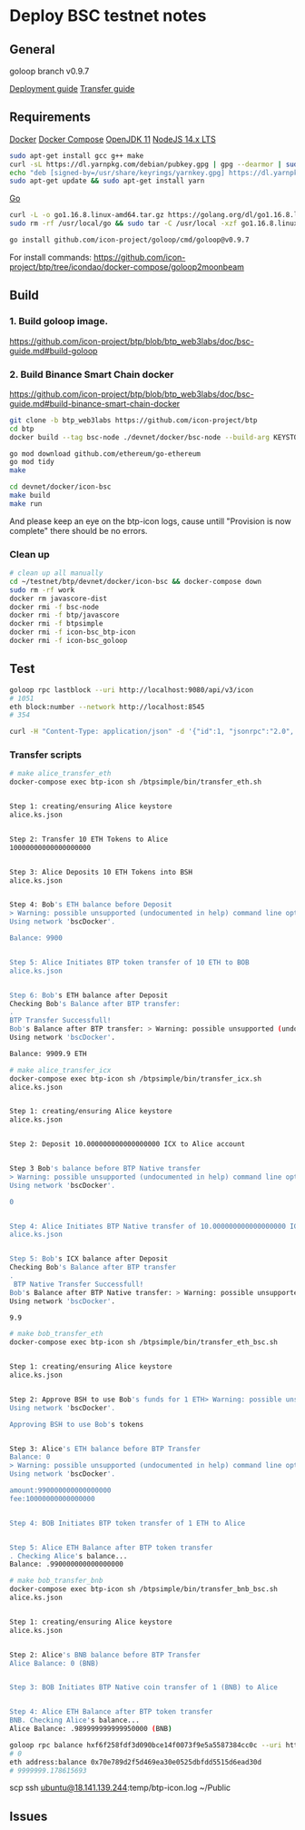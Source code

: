 # Deploy BSC testnet notes

## General

goloop branch v0.9.7

[Deployment guide](https://github.com/icon-project/btp/blob/btp_web3labs/doc/bsc-guide.md)
[Transfer guide](https://github.com/icon-project/btp/blob/btp_web3labs/doc/token-transfer-guide.md)

## Requirements

[Docker](https://docs.docker.com/engine/install/ubuntu/#install-using-the-repository)
[Docker Compose](https://docs.docker.com/compose/install/)
[OpenJDK 11](https://linuxize.com/post/install-java-on-ubuntu-18-04/)
[NodeJS 14.x LTS](https://github.com/nodesource/distributions/blob/master/README.md#debinstall)

```bash
sudo apt-get install gcc g++ make
curl -sL https://dl.yarnpkg.com/debian/pubkey.gpg | gpg --dearmor | sudo tee /usr/share/keyrings/yarnkey.gpg >/dev/null
echo "deb [signed-by=/usr/share/keyrings/yarnkey.gpg] https://dl.yarnpkg.com/debian stable main" | sudo tee /etc/apt/sources.list.d/yarn.list
sudo apt-get update && sudo apt-get install yarn
```

[Go](https://golang.org/doc/install)

```bash
curl -L -o go1.16.8.linux-amd64.tar.gz https://golang.org/dl/go1.16.8.linux-amd64.tar.gz
sudo rm -rf /usr/local/go && sudo tar -C /usr/local -xzf go1.16.8.linux-amd64.tar.gz

go install github.com/icon-project/goloop/cmd/goloop@v0.9.7
```

For install commands: https://github.com/icon-project/btp/tree/icondao/docker-compose/goloop2moonbeam

## Build

### 1. Build goloop image.

https://github.com/icon-project/btp/blob/btp_web3labs/doc/bsc-guide.md#build-goloop

### 2. Build Binance Smart Chain docker

https://github.com/icon-project/btp/blob/btp_web3labs/doc/bsc-guide.md#build-binance-smart-chain-docker

```bash
git clone -b btp_web3labs https://github.com/icon-project/btp
cd btp
docker build --tag bsc-node ./devnet/docker/bsc-node --build-arg KEYSTORE_PASS=Perlia0

go mod download github.com/ethereum/go-ethereum
go mod tidy
make

cd devnet/docker/icon-bsc
make build
make run
```

And please keep an eye on the btp-icon logs, cause untill "Provision is now complete" there should be no errors.

### Clean up

```bash
# clean up all manually
cd ~/testnet/btp/devnet/docker/icon-bsc && docker-compose down
sudo rm -rf work
docker rm javascore-dist
docker rmi -f bsc-node
docker rmi -f btp/javascore
docker rmi -f btpsimple
docker rmi -f icon-bsc_btp-icon
docker rmi -f icon-bsc_goloop
```

## Test

```bash
goloop rpc lastblock --uri http://localhost:9080/api/v3/icon
# 1051
eth block:number --network http://localhost:8545
# 354

curl -H "Content-Type: application/json" -d '{"id":1, "jsonrpc":"2.0", "method": "icx_getLastBlock"}' http://localhost:9080/api/v3/icon | jq
```

### Transfer scripts

```bash
# make alice_transfer_eth
docker-compose exec btp-icon sh /btpsimple/bin/transfer_eth.sh


Step 1: creating/ensuring Alice keystore
alice.ks.json


Step 2: Transfer 10 ETH Tokens to Alice
10000000000000000000


Step 3: Alice Deposits 10 ETH Tokens into BSH
alice.ks.json


Step 4: Bob's ETH balance before Deposit
> Warning: possible unsupported (undocumented in help) command line option: --method,--addr
Using network 'bscDocker'.

Balance: 9900


Step 5: Alice Initiates BTP token transfer of 10 ETH to BOB
alice.ks.json


Step 6: Bob's ETH balance after Deposit
Checking Bob's Balance after BTP transfer:
.
BTP Transfer Successfull!
Bob's Balance after BTP transfer: > Warning: possible unsupported (undocumented in help) command line option: --method,--addr
Using network 'bscDocker'.

Balance: 9909.9 ETH

# make alice_transfer_icx
docker-compose exec btp-icon sh /btpsimple/bin/transfer_icx.sh
alice.ks.json


Step 1: creating/ensuring Alice keystore
alice.ks.json


Step 2: Deposit 10.000000000000000000 ICX to Alice account


Step 3 Bob's balance before BTP Native transfer
> Warning: possible unsupported (undocumented in help) command line option: --method,--addr,--name
Using network 'bscDocker'.

0


Step 4: Alice Initiates BTP Native transfer of 10.000000000000000000 ICX to BOB
alice.ks.json


Step 5: Bob's ICX balance after Deposit
Checking Bob's Balance after BTP transfer
.
 BTP Native Transfer Successfull!
Bob's Balance after BTP Native transfer: > Warning: possible unsupported (undocumented in help) command line option: --method,--addr,--name
Using network 'bscDocker'.

9.9

# make bob_transfer_eth
docker-compose exec btp-icon sh /btpsimple/bin/transfer_eth_bsc.sh


Step 1: creating/ensuring Alice keystore
alice.ks.json


Step 2: Approve BSH to use Bob's funds for 1 ETH> Warning: possible unsupported (undocumented in help) command line option: --method,--addr,--amount
Using network 'bscDocker'.

Approving BSH to use Bob's tokens


Step 3: Alice's ETH balance before BTP Transfer
Balance: 0
> Warning: possible unsupported (undocumented in help) command line option: --method,--amount
Using network 'bscDocker'.

amount:990000000000000000
fee:10000000000000000


Step 4: BOB Initiates BTP token transfer of 1 ETH to Alice


Step 5: Alice ETH Balance after BTP token transfer
. Checking Alice's balance...
Balance: .990000000000000000

# make bob_transfer_bnb
docker-compose exec btp-icon sh /btpsimple/bin/transfer_bnb_bsc.sh
alice.ks.json


Step 1: creating/ensuring Alice keystore
alice.ks.json


Step 2: Alice's BNB balance before BTP Transfer
Alice Balance: 0 (BNB)


Step 3: BOB Initiates BTP Native coin transfer of 1 (BNB) to Alice


Step 4: Alice ETH Balance after BTP token transfer
BNB. Checking Alice's balance...
Alice Balance: .989999999999950000 (BNB)
```

```bash
goloop rpc balance hxf6f258fdf3d090bce14f0073f9e5a5587384cc0c --uri http://localhost:9080/api/v3/icon
# 0
eth address:balance 0x70e789d2f5d469ea30e0525dbfdd5515d6ead30d
# 9999999.178615693
```

scp ssh ubuntu@18.141.139.244:temp/btp-icon.log ~/Public

## Issues
